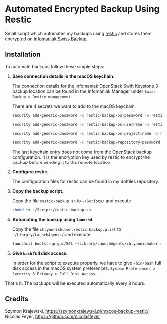 # Automated Encrypted Backup Using Restic

Small script which automates my backups using [restic](https://restic.net/) and stores them encrypted on [Infomaniak Swiss Backup](https://www.infomaniak.com/en/swiss-backup).

## Installation

To automate backups follow these simple steps:

  1. **Save connection details in the macOS keychain.**
     
     The connection details for the Infomaniak OpenStack Swift Keystone 3 backup location can be found in the Infomaniak Manager under `Swiss Backup > Device management`.

     There are 4 secrets we want to add to the macOS keychain:

     ```bash
     security add-generic-password -s restic-backup-os-password -a restic-backup -w

     security add-generic-password -s restic-backup-os-username -a restic-backup -w

     security add-generic-password -s restic-backup-os-project-name -a restic-backup -w

     security add-generic-password -s restic-backup-repository-password -a restic-backup -w
     ```

     The last keychain entry does not come from the OpenStack backup configuration. It is the encryption key used by restic to encrypt the backup before sending it to the remote location.
  2. **Configure restic.**
     
     The configuration files for restic can be found in my dotfiles repository.

  3. **Copy the backup script.**
     
     Copy the file `restic-backup.sh` to `~/Scripts/` and execute 
     ```bash
     chmod +x ~/Scripts/restic-backup.sh 
     ```

  3. **Automating the backup using `launchd`.**
     
     Copy the file `ch.yannishuber.restic-backup.plist` to `~/Library/LaunchAgents/` and execute 
     ```bash
     launchctl bootstrap gui/501 ~/Library/LaunchAgents/ch.yannishuber.restic-backup.plistq
     ```
  4. **Give `bash` full disk access.**

     In order for the script to execute properly, we have to give `/bin/bash` full disk access in the macOS system preferences: `System Preferences > Security & Privacy > Full Disk Access`.

That's it. The backups will be executed automatically every 8 hours.

## Credits

Szymon Krajewski, <https://szymonkrajewski.pl/macos-backup-restic/>  
Nicolas Feyer, <https://github.com/nicolasfeyer>

